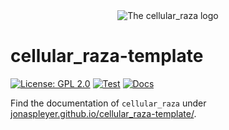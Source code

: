 <div align="center">
    <picture>
        <source media="(prefers-color-scheme: dark)" srcset="https://github.com/jonaspleyer/cellular_raza/blob/22baabe0b7ac732c9738d6bd099f2edf7e0bc090/cellular_raza/logos/cellular_raza_dark_mode.svg">
        <source media="(prefers-color-scheme: light)" srcset="https://github.com/jonaspleyer/cellular_raza/blob/22baabe0b7ac732c9738d6bd099f2edf7e0bc090/cellular_raza/logos/cellular_raza.svg">
        <img alt="The cellular_raza logo" src="doc/cellular_raza.svg">
    </picture>
</div>

# cellular_raza-template
[![License: GPL 2.0](https://img.shields.io/github/license/jonaspleyer/cellular_raza-cr_mech_coli?style=flat-square)](https://opensource.org/license/gpl-2-0/)
[![Test](https://img.shields.io/github/actions/workflow/status/jonaspleyer/cellular_raza-cr_mech_coli/test_stable.yml?label=Test&style=flat-square)](https://github.com/jonaspleyer/cellular_raza/actions)
[![Docs](https://img.shields.io/github/actions/workflow/status/jonaspleyer/cellular_raza-cr_mech_coli/docs.yml?label=Docs&style=flat-square)](https://github.com/jonaspleyer/cellular_raza/actions)

Find the documentation of `cellular_raza` under
[jonaspleyer.github.io/cellular_raza-template/](https://jonaspleyer.github.io/cellular_raza-template/).
